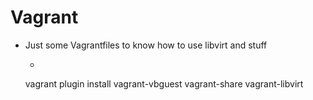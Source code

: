 # Vagrant

* Just some Vagrantfiles to know how to use libvirt and stuff
	* ```bash
	vagrant plugin install vagrant-vbguest vagrant-share vagrant-libvirt
	```
